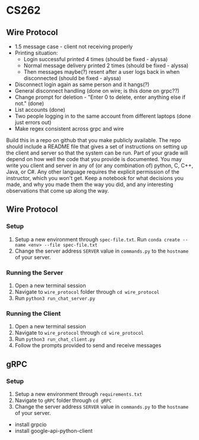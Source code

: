 # CS262

## Wire Protocol
- 1.5 message case - client not receiving properly
- Printing situation:
  - Login successful printed 4 times (should be fixed - alyssa)
  - Normal message delivery printed 2 times (should be fixed - alyssa)
  - Then messages maybe(?) resent after a user logs back in when disconnected (should be fixed - alyssa)
- Disconnect login again as same person and it hangs(?)
- General disconnect handling (done on wire; is this done on grpc??)
- Change prompt for deletion - "Enter 0 to delete, enter anything else if not." (done)
- List accounts (done)
- Two people logging in to the same account from different laptops (done just errors out)
- Make regex consistent across grpc and wire

Build this in a repo on github that you make publicly available. The repo should include a README file that gives a set of instructions on setting up the client and server so that the system can be run. Part of your grade will depend on how well the code that you provide is documented. You may write you client and server in any of (or any combination of) python, C, C++, Java, or C#. Any other language requires the explicit permission of the instructor, which you won't get. Keep a notebook for what decisions you made, and why you made them the way you did, and any interesting observations that come up along the way.

## Wire Protocol
### Setup
1. Setup a new environment through `spec-file.txt`. Run `conda create --name <env> --file spec-file.txt`
2. Change the server address `SERVER` value in `commands.py` to the `hostname` of your server.

### Running the Server
1. Open a new terminal session
2. Navigate to `wire_protocol` folder through `cd wire_protocol`
3. Run `python3 run_chat_server.py`

### Running the Client
1. Open a new terminal session
2. Navigate to `wire_protocol` through `cd wire_protocol`
3. Run `python3 run_chat_client.py`
4. Follow the prompts provided to send and receive messages

## gRPC
### Setup
1. Setup a new environment through `requirements.txt`
2. Navigate to `gRPC` folder through `cd gRPC`
3. Change the server address `SERVER` value in `commands.py` to the `hostname` of your server.

- install grpcio
- install google-api-python-client
